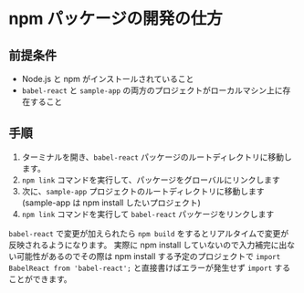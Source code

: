 # npm パッケージの開発の仕方

## 前提条件

- Node.js と npm がインストールされていること
- `babel-react` と `sample-app` の両方のプロジェクトがローカルマシン上に存在すること

## 手順

1. ターミナルを開き、`babel-react` パッケージのルートディレクトリに移動します。
2. `npm link` コマンドを実行して、パッケージをグローバルにリンクします
3. 次に、`sample-app` プロジェクトのルートディレクトリに移動します(sample-app は npm install したいプロジェクト)
4. `npm link` コマンドを実行して `babel-react` パッケージをリンクします

`babel-react` で変更が加えられたら `npm build` をするとリアルタイムで変更が反映されるようになります。
実際に npm install していないので入力補完に出ない可能性があるのでその際は npm install する予定のプロジェクトで `import BabelReact from 'babel-react';` と直接書けばエラーが発生せず `import` することができます。
